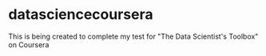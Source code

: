 datasciencecoursera
===================

This is being created to complete my test for "The Data Scientist's Toolbox" on Coursera
